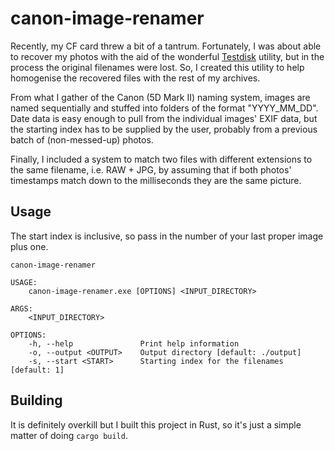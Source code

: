 # canon-image-renamer

Recently, my CF card threw a bit of a tantrum. Fortunately, I was about able to recover my photos with the aid of the wonderful [Testdisk](https://www.cgsecurity.org/wiki/TestDisk) utility, but in the process the original filenames were lost. So, I created this utility to help homogenise the recovered files with the rest of my archives.

From what I gather of the Canon (5D Mark II) naming system, images are named sequentially and stuffed into folders of the format "YYYY_MM_DD". Date data is easy enough to pull from the individual images' EXIF data, but the starting index has to be supplied by the user, probably from a previous batch of (non-messed-up) photos.

Finally, I included a system to match two files with different extensions to the same filename, i.e. RAW + JPG, by assuming that if both photos' timestamps match down to the milliseconds they are the same picture.

## Usage

The start index is inclusive, so pass in the number of your last proper image plus one.

```
canon-image-renamer

USAGE:
    canon-image-renamer.exe [OPTIONS] <INPUT_DIRECTORY>

ARGS:
    <INPUT_DIRECTORY>

OPTIONS:
    -h, --help               Print help information
    -o, --output <OUTPUT>    Output directory [default: ./output]
    -s, --start <START>      Starting index for the filenames [default: 1]
```

## Building

It is definitely overkill but I built this project in Rust, so it's just a simple matter of doing `cargo build`. 
